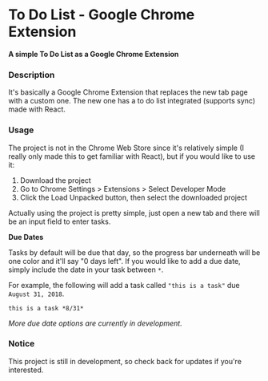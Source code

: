 # To Do List - Google Chrome Extension

**A simple To Do List as a Google Chrome Extension**

### Description

It's basically a Google Chrome Extension that replaces the new tab page with a custom one. The new one has a to do list integrated (supports sync) made with React.

### Usage

The project is not in the Chrome Web Store since it's relatively simple (I really only made this to get familiar with React), but if you would like to use it:
1. Download the project
2. Go to Chrome Settings > Extensions > Select Developer Mode
3. Click the Load Unpacked button, then select the downloaded project

Actually using the project is pretty simple, just open a new tab and there will be an input field to enter tasks.

**Due Dates**

Tasks by default will be due that day, so the progress bar underneath will be one color and it'll say "0 days left". If you would like to add a due date, simply include the date in your task between `*`.

For example, the following will add a task called `"this is a task"` due `August 31, 2018`.

`this is a task *8/31*`

_More due date options are currently in development._

### Notice

This project is still in development, so check back for updates if you're interested.
